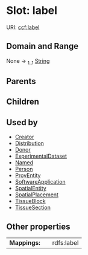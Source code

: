 
# Slot: label



URI: [ccf:label](http://purl.org/ccf/label)


## Domain and Range

None &#8594;  <sub>1..1</sub> [String](types/String.md)

## Parents


## Children


## Used by

 * [Creator](Creator.md)
 * [Distribution](Distribution.md)
 * [Donor](Donor.md)
 * [ExperimentalDataset](ExperimentalDataset.md)
 * [Named](Named.md)
 * [Person](Person.md)
 * [ProvEntity](ProvEntity.md)
 * [SoftwareApplication](SoftwareApplication.md)
 * [SpatialEntity](SpatialEntity.md)
 * [SpatialPlacement](SpatialPlacement.md)
 * [TissueBlock](TissueBlock.md)
 * [TissueSection](TissueSection.md)

## Other properties

|  |  |  |
| --- | --- | --- |
| **Mappings:** | | rdfs:label |